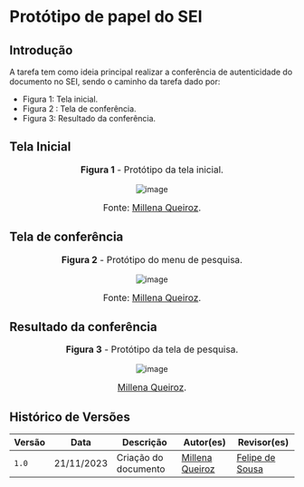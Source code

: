 # Protótipo de papel do SEI

## Introdução

A tarefa tem como ideia principal realizar a conferência de autenticidade do documento no SEI, sendo o caminho da tarefa dado por:
- Figura 1: Tela inicial.
- Figura 2 : Tela de conferência.
- Figura 3: Resultado da conferência.

## Tela Inicial

<center>
<font size="3"><p style="text-align: center"><b>Figura 1</b> - Protótipo da tela inicial. </p></font>

<img src="https://github.com/Interacao-Humano-Computador/2023.2-SEI-GDF/assets/60625345/44970ec4-fbd4-4e63-a6c3-64b6e3376121" alt="image">

<font size="3"><p style="text-align: center">Fonte: [Millena Queiroz](https://github.com/MillenaQueiroz).</p></font>
</center>

## Tela de conferência

<center>
<font size="3"><p style="text-align: center"><b>Figura 2</b> - Protótipo do menu de pesquisa. </p></font>

<img src="https://github.com/Interacao-Humano-Computador/2023.2-SEI-GDF/assets/60625345/0d2cda56-2863-4cf5-ac2a-50c6c6dcfeec"  alt="image">

<font size="3"><p style="text-align: center">Fonte: [Millena Queiroz](https://github.com/MillenaQueiroz).</p></font>
</center>

## Resultado da conferência

<center>
<font size="3"><p style="text-align: center"><b>Figura 3</b> - Protótipo da tela de pesquisa. </p></font>

<img src="https://github.com/Interacao-Humano-Computador/2023.2-SEI-GDF/assets/60625345/947d1a03-175e-4804-b9e2-2e9f7d846f38" alt="image">

<font size="3"><p style="text-align: center">[Millena Queiroz](https://github.com/MillenaQueiroz).</p></font>
</center>



## Histórico de Versões

| Versão | Data       | Descrição            | Autor(es)                                     | Revisor(es)                                          |
| ------ | ---------- | -------------------- | --------------------------------------------- | ---------------------------------------------------- |
| `1.0`  | 21/11/2023 | Criação do documento | [Millena Queiroz](https://github.com/millenaqueiroz) | [Felipe de Sousa](https://github.com/fsousac) |